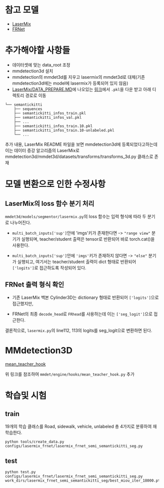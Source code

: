 # 참고 모델
- [LaserMix](https://github.com/ldkong1205/LaserMix)
- [FRNet](https://github.com/Xiangxu-0103/FRNet)


# 추가해야할 사항들 
- 데이터셋에 맞는 data_root 조정
- mmdetection3d 설치
- mmdetection의 mmdet3d를 지우고 lasermix의 mmdet3d로 대체(기존 mmdetection3d에는 model에 lasermix가 등록되어 있지 않음)
- [LaserMix/DATA_PREPARE.MD](https://github.com/ldkong1205/LaserMix/blob/main/docs/DATA_PREPARE.md)에 나오있는 [링크](https://drive.google.com/drive/folders/1PInw2Wvt-vgNzOxlSd2EiDANrTsWV7w1)에서 ```.pkl```을 다운 받고 아래 디렉토리 경로로 이동

```
└── semantickitti
    ├── sequences
    ├── semantickitti_infos_train.pkl
    ├── semantickitti_infos_val.pkl
    ├── ...
    ├── semantickitti_infos_train.10.pkl
    ├── semantickitti_infos_train.10-unlabeled.pkl
    └── ...
```
추가 내용, LaserMix README 파일을 보면 mmdetection3d에 등록되었다고하는데 이는 데이터 증강 알고리즘의 LaserMix로 mmdetection3d/mmdet3d/datasets/transforms/transforms_3d.py 클래스로 존재


# 모델 변환으로 인한 수정사항
## LaserMix의 loss 함수 분기 처리
```mmdet3d/models/segmentor/lasermix.py```의 loss 함수는 입력 형식에 따라 두 분기로 나누어진다.

- ```multi_batch_inputs['sup']```안에 'imgs'키가 존재한다면
 -> ```"range view"``` 분기가 실행되며, teacher/student 출력은 tensor로 반환되어 바로 torch.cat()을 사용한다.

- ```multi_batch_inputs['sup']```안에 ```'imgs'```키가 존재하지 않다면
 -> ```"else"``` 분기가 실행되고, 여기서는 teacher/student 출력이 dict 형태로 반환되어 ```['logits']```로 접근하도록 작성되어 있다.

## FRNet 출력 형식 확인
- 기존 LaserMix 백본 Cylinder3D는 dictionary 형태로 반환되어 ```['logits']```으로 접근했지만,

- FRNet의 최종 ```decode_head```로 ```FRhead```를 사용하는데 이는 ```['seg_logit']```으로 접근한다. 

결론적으로, ```lasermix.py```의 line112, 113의 logits를 seg_logit으로 변환하면 된다.


# MMdetection3D
[mean_teacher_hook](https://mmdetection.readthedocs.io/en/3.x/_modules/mmdet/engine/hooks/mean_teacher_hook.html)

위 링크를 참조하여 ```mmdet/engine/hooks/mean_teacher_hook.py``` 추가



# 학습및 시험
## train

19개의 학습 클래스를 Road, sidewalk, vehicle, unlabeled 총 4가지로 분류하여 재 학습한다.

```
python tools/create_data.py configs/lasermix_frnet/lasermix_frnet_semi_semantickitti_seg.py
```

## test

```
python test.py configs/lasermix_frnet/lasermix_frnet_semi_semantickitti_seg.py work_dirs/lasermix_frnet_semi_semantickitti_seg/best_miou_iter_18000.pth
```
